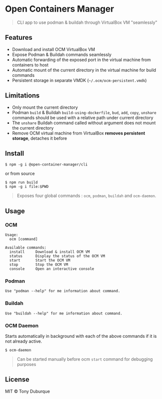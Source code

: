 # Open Containers Manager
> CLI app to use podman & buildah through VirtualBox VM "seamlessly"

## Features
- Download and install OCM VirtualBox VM
- Expose Podman & Buildah commands seamlessly
- Automatic forwarding of the exposed port in the virtual machine from containers to host
- Automatic mount of the current directory in the virtual machine for build commands
- Persistent storage in separate VMDK (`~/.ocm/ocm-persistent.vmdk`)

## Limitations
- Only mount the current directory
- Podman `build` & Buildah `build-using-dockerfile`, `bud`, `add`, `copy`, `unshare` commands should be used with a relative path under current directory
- The `unshare` Buildah command called without argument does not mount the current directory
- Remove OCM virtual machine from VirtualBox __removes persistent storage__, detaches it before

## Install

```
$ npm -g i @open-container-manager/cli
```

or from source

```
$ npm run build
$ npm -g i file:$PWD
```


> Exposes four global commands : `ocm`, `podman`, `buildah` and `ocm-daemon`.

## Usage
### OCM
```
Usage:
  ocm [command]

Available commands:
  install     Download & install OCM VM
  status      Display the status of the OCM VM
  start       Start the OCM VM
  stop        Stop the OCM VM
  console     Open an interactive console
```

### Podman
```
Use "podman --help" for me information about command.
```

### Buildah
```
Use "buildah --help" for me information about command.
```

### OCM Daemon
Starts automatically in background with each of the above commands if it is not already active.

```
$ ocm-daemon
```

> Can be started manually before ocm `start` command for debugging purposes

## License

MIT © Tony Duburque
